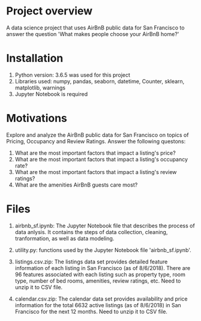# Project overview
A data science project that uses AirBnB public data for San Francisco to answer the question 'What makes people choose your AirBnB home?'

# Installation
1. Python version: 3.6.5 was used for this project
2. Libraries used: numpy, pandas, seaborn, datetime, Counter, sklearn, matplotlib, warnings
3. Jupyter Notebook is required

# Motivations
Explore and analyze the AirBnB public data for San Francisco on topics of Pricing, Occupancy and Review Ratings. Answer the following questons:
1. What are the most important factors that impact a listing's price?
2. What are the most important factors that impact a listing's occupancy rate?
3. What are the most important factors that impact a listing's review ratings?
4. What are the amenities AirBnB guests care most?

# Files
1. airbnb_sf.ipynb: The Jupyter Notebook file that describes the process of data anlysis. It contains the steps of data collection, cleaning, tranformation, as well as data modeling. 

2. utility.py: functions used by the Jupyter Notebook file 'airbnb_sf.ipynb'.

3. listings.csv.zip: The listings data set provides detailed feature information of each listing in San Francisco (as of 8/6/2018). There are 96 features associated with each listing such as property type, room type, number of bed rooms, amenities, review ratings, etc. Need to unzip it to CSV file.

4. calendar.csv.zip: The calendar data set provides availability and price information for the total 6632 active listings (as of 8/6/2018) in San Francisco for the next 12 months. Need to unzip it to CSV file.

